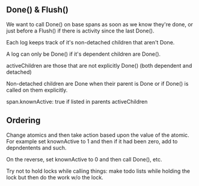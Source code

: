 
## Done() & Flush()

We want to call Done() on base spans as soon as we know they're
done, or just before a Flush() if there is activity since the last
Done().

Each log keeps track of it's non-detached children that aren't Done.

A log can only be Done() if it's dependent children are Done(). 

activeChildren are those that are not explicitly Done() (both dependent and detached)

Non-detached children are Done when their parent is Done or if Done() is called
on them explicitly.

span.knownActive: true if listed in parents activeChildren

## Ordering

Change atomics and then take action based upon the value of the 
atomic.  For example set knownActive to 1 and then if it had been
zero, add to depndentents and such.

On the reverse, set knownActive to 0 and then call Done(), etc.

Try not to hold locks while calling things: make todo lists while
holding the lock but then do the work w/o the lock.  

